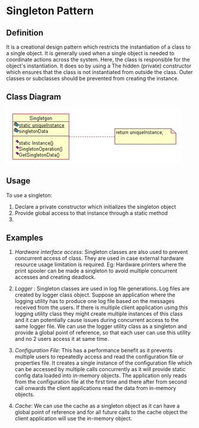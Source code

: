 # Singleton Pattern

## Definition
It is a creational design pattern which restricts the instantiation of a class to a single object. It is generally used when a single object is needed to coordinate actions across the system. Here, the class is responsible for the object's instantiation. It does so by using a The hidden (private) constructor which ensures that the class is not instantiated from outside the class. Outer classes or subclasses should be prevented from creating the instance.

## Class Diagram
![Alt text](singleton_uml.gif?raw=true "Singleton Pattern Class Diagram")

## Usage
To use a singleton:

1. Declare a private constructor which initializes the singleton object
2. Provide global access to that instance through a static method
3. 

## Examples

1. *Hardware interface access*: Singleton classes are also used to prevent concurrent access of class. They are used in case external hardware resource usage limitation is required. Eg: Hardware printers where the print spooler can be made a singleton to avoid multiple concurrent accesses and creating deadlock.

2. *Logger* : Singleton classes are used in log file generations. Log files are created by logger class object. Suppose an application where the logging utility has to produce one log file based on the messages received from the users. If there is multiple client application using this logging utility class they might create multiple instances of this class and it can potentially cause issues during concurrent access to the same logger file. We can use the logger utility class as a singleton and provide a global point of reference, so that each user can use this utility and no 2 users access it at same time.

3. *Configuration File*: This has a performance benefit as it prevents multiple users to repeatedly access and read the configuration file or properties file. It creates a single instance of the configuration file which can be accessed by multiple calls concurrently as it will provide static config data loaded into in-memory objects. The application only reads from the configuration file at the first time and there after from second call onwards the client applications read the data from in-memory objects.

4. *Cache*: We can use the cache as a singleton object as it can have a global point of reference and for all future calls to the cache object the client application will use the in-memory object.